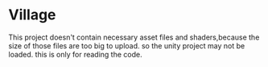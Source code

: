 # Village
This project doesn't contain necessary asset files and shaders,because the size of those files are too big to upload.
so the unity project may not be loaded.
this is only for reading the code.
